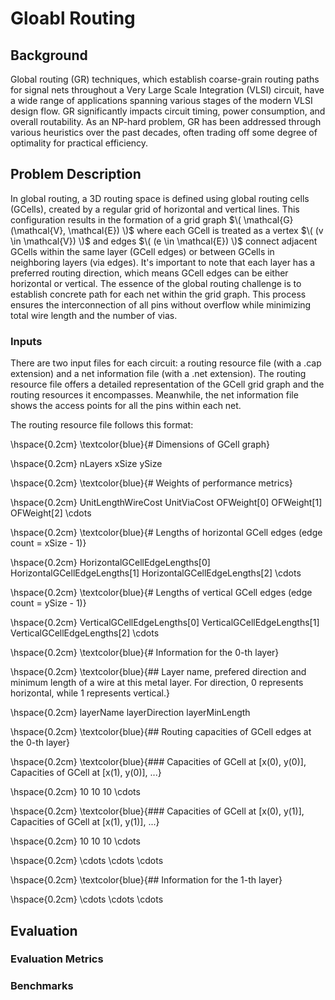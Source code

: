 # Gloabl Routing

## Background

Global routing (GR) techniques, which establish coarse-grain routing paths for signal nets throughout a Very Large Scale Integration (VLSI) circuit, have a wide range of applications spanning various stages of the modern VLSI design flow. GR significantly impacts circuit timing, power consumption, and overall routability. As an NP-hard problem, GR has been addressed through various heuristics over the past decades, often trading off some degree of optimality for practical efficiency.

## Problem Description

In global routing, a 3D routing space is defined using global routing cells (GCells), created by a regular grid of horizontal and vertical lines. This configuration results in the formation of a grid graph  $\( \mathcal{G}(\mathcal{V}, \mathcal{E}) \)$ where each GCell is treated as a vertex $\( (v \in \mathcal{V}) \)$ and edges $\( (e \in \mathcal{E}) \)$ connect adjacent GCells within the same layer (GCell edges) or between GCells in neighboring layers (via edges). It's important to note that each layer has a preferred routing direction, which means GCell edges can be either horizontal or vertical. The essence of the global routing challenge is to establish concrete path for each net within the grid graph. This process ensures the interconnection of all pins without overflow while minimizing total wire length and the number of vias.

### Inputs
There are two input files for each circuit: a routing resource file (with a .cap extension) and a net information file (with a .net extension). The routing resource file offers a detailed representation of the GCell grid graph and the routing resources it encompasses. Meanwhile, the net information file shows the access points for all the pins within each net.

The routing resource file follows this format:

\hspace{0.2cm} \textcolor{blue}{\# Dimensions of GCell graph}

\hspace{0.2cm} nLayers xSize ySize 

\hspace{0.2cm} \textcolor{blue}{\# Weights of performance metrics}

\hspace{0.2cm} UnitLengthWireCost UnitViaCost OFWeight[0] OFWeight[1] 
OFWeight[2] \cdots 

\hspace{0.2cm} \textcolor{blue}{\# Lengths of horizontal GCell edges (edge count = xSize - 1)}

\hspace{0.2cm} HorizontalGCellEdgeLengths[0] HorizontalGCellEdgeLengths[1] HorizontalGCellEdgeLengths[2] \cdots  

\hspace{0.2cm} \textcolor{blue}{\# Lengths of vertical GCell edges (edge count = ySize - 1)}

\hspace{0.2cm} VerticalGCellEdgeLengths[0] VerticalGCellEdgeLengths[1] VerticalGCellEdgeLengths[2] \cdots 

\hspace{0.2cm} \textcolor{blue}{\# Information for the $0$-th layer}

\hspace{0.2cm} \textcolor{blue}{\#\# Layer name, prefered direction and minimum length of a wire at this metal layer. For direction, 0 represents horizontal, while 1 represents vertical.}

\hspace{0.2cm} layerName layerDirection layerMinLength 

\hspace{0.2cm} \textcolor{blue}{\#\# Routing capacities of GCell edges at the $0$-th layer}

\hspace{0.2cm} \textcolor{blue}{\#\#\# Capacities of GCell at [x(0), y(0)], Capacities of GCell at [x(1), y(0)], ...}

\hspace{0.2cm} 10 10 10 \cdots

\hspace{0.2cm} \textcolor{blue}{\#\#\# Capacities of GCell at [x(0), y(1)], Capacities of GCell at [x(1), y(1)], ...}

\hspace{0.2cm} 10 10 10 \cdots

\hspace{0.2cm} \cdots \cdots \cdots

\hspace{0.2cm} \textcolor{blue}{\#\# Information for the $1$-th layer}

\hspace{0.2cm} \cdots \cdots \cdots

## Evaluation
### Evaluation Metrics

### Benchmarks
